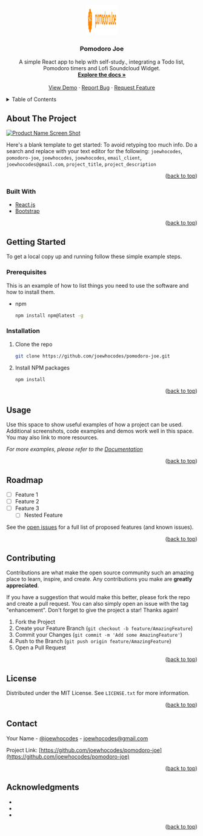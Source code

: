 <div id="top"></div>


<!-- PROJECT LOGO -->
<br />
<div align="center">
  <a href="https://github.com/joewhocodes/pomodoro-joe">
    <img src="/src/img/logo.png" alt="Logo" width="80" height="80">
  </a>

<h3 align="center">Pomodoro Joe</h3>

  <p align="center">
    A simple React app to help with self-study., integrating a Todo list, Pomodoro timers and Lofi Soundcloud Widget.
    <br />
    <a href="https://github.com/joewhocodes/pomodoro-joe"><strong>Explore the docs »</strong></a>
    <br />
    <br />
    <a href="https://github.com/joewhocodes/pomodoro-joe">View Demo</a>
    ·
    <a href="https://github.com/joewhocodes/pomodoro-joe/issues">Report Bug</a>
    ·
    <a href="https://github.com/joewhocodes/pomodoro-joe/issues">Request Feature</a>
  </p>
</div>



<!-- TABLE OF CONTENTS -->
<details>
  <summary>Table of Contents</summary>
  <ol>
    <li>
      <a href="#about-the-project">About The Project</a>
      <ul>
        <li><a href="#built-with">Built With</a></li>
      </ul>
    </li>
    <li>
      <a href="#getting-started">Getting Started</a>
      <ul>
        <li><a href="#prerequisites">Prerequisites</a></li>
        <li><a href="#installation">Installation</a></li>
      </ul>
    </li>
    <li><a href="#usage">Usage</a></li>
    <li><a href="#roadmap">Roadmap</a></li>
    <li><a href="#contributing">Contributing</a></li>
    <li><a href="#license">License</a></li>
    <li><a href="#contact">Contact</a></li>
    <li><a href="#acknowledgments">Acknowledgments</a></li>
  </ol>
</details>



<!-- ABOUT THE PROJECT -->
## About The Project

[![Product Name Screen Shot][product-screenshot]](https://joewhocodes.netlify.app)

Here's a blank template to get started: To avoid retyping too much info. Do a search and replace with your text editor for the following: `joewhocodes`, `pomodoro-joe`, `joewhocodes`, `joewhocodes`, `email_client`, `joewhocodes@gmail.com`, `project_title`, `project_description`

<p align="right">(<a href="#top">back to top</a>)</p>



### Built With

* [React.js](https://reactjs.org/)
* [Bootstrap](https://getbootstrap.com)

<p align="right">(<a href="#top">back to top</a>)</p>



<!-- GETTING STARTED -->
## Getting Started

To get a local copy up and running follow these simple example steps.

### Prerequisites

This is an example of how to list things you need to use the software and how to install them.
* npm
  ```sh
  npm install npm@latest -g
  ```

### Installation

1. Clone the repo
   ```sh
   git clone https://github.com/joewhocodes/pomodoro-joe.git
   ```
2. Install NPM packages
   ```sh
   npm install
   ```

<p align="right">(<a href="#top">back to top</a>)</p>



<!-- USAGE EXAMPLES -->
## Usage

Use this space to show useful examples of how a project can be used. Additional screenshots, code examples and demos work well in this space. You may also link to more resources.

_For more examples, please refer to the [Documentation](https://example.com)_

<p align="right">(<a href="#top">back to top</a>)</p>



<!-- ROADMAP -->
## Roadmap

- [ ] Feature 1
- [ ] Feature 2
- [ ] Feature 3
    - [ ] Nested Feature

See the [open issues](https://github.com/joewhocodes/pomodoro-joe/issues) for a full list of proposed features (and known issues).

<p align="right">(<a href="#top">back to top</a>)</p>



<!-- CONTRIBUTING -->
## Contributing

Contributions are what make the open source community such an amazing place to learn, inspire, and create. Any contributions you make are **greatly appreciated**.

If you have a suggestion that would make this better, please fork the repo and create a pull request. You can also simply open an issue with the tag "enhancement".
Don't forget to give the project a star! Thanks again!

1. Fork the Project
2. Create your Feature Branch (`git checkout -b feature/AmazingFeature`)
3. Commit your Changes (`git commit -m 'Add some AmazingFeature'`)
4. Push to the Branch (`git push origin feature/AmazingFeature`)
5. Open a Pull Request

<p align="right">(<a href="#top">back to top</a>)</p>



<!-- LICENSE -->
## License

Distributed under the MIT License. See `LICENSE.txt` for more information.

<p align="right">(<a href="#top">back to top</a>)</p>



<!-- CONTACT -->
## Contact

Your Name - [@joewhocodes](https://twitter.com/joewhocodes) - joewhocodes@gmail.com

Project Link: [https://github.com/joewhocodes/pomodoro-joe](https://github.com/joewhocodes/pomodoro-joe)

<p align="right">(<a href="#top">back to top</a>)</p>



<!-- ACKNOWLEDGMENTS -->
## Acknowledgments

* []()
* []()
* []()

<p align="right">(<a href="#top">back to top</a>)</p>



<!-- MARKDOWN LINKS & IMAGES -->
<!-- https://www.markdownguide.org/basic-syntax/#reference-style-links -->
[contributors-shield]: https://img.shields.io/github/contributors/joewhocodes/pomodoro-joe.svg?style=for-the-badge
[contributors-url]: https://github.com/joewhocodes/pomodoro-joe/graphs/contributors
[forks-shield]: https://img.shields.io/github/forks/joewhocodes/pomodoro-joe.svg?style=for-the-badge
[forks-url]: https://github.com/joewhocodes/pomodoro-joe/network/members
[stars-shield]: https://img.shields.io/github/stars/joewhocodes/pomodoro-joe.svg?style=for-the-badge
[stars-url]: https://github.com/joewhocodes/pomodoro-joe/stargazers
[issues-shield]: https://img.shields.io/github/issues/joewhocodes/pomodoro-joe.svg?style=for-the-badge
[issues-url]: https://github.com/joewhocodes/pomodoro-joe/issues
[license-shield]: https://img.shields.io/github/license/joewhocodes/pomodoro-joe.svg?style=for-the-badge
[license-url]: https://github.com/joewhocodes/pomodoro-joe/blob/master/LICENSE.txt
[linkedin-shield]: https://img.shields.io/badge/-LinkedIn-black.svg?style=for-the-badge&logo=linkedin&colorB=555
[linkedin-url]: https://linkedin.com/in/joewhocodes
[product-screenshot]: images/screenshot.png